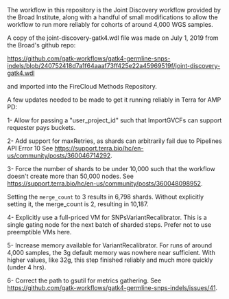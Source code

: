 The workflow in this repository is the Joint Discovery workflow provided
by the Broad Institute, along with a handful of small modifications to allow
the workflow to run more reliably for cohorts of around 4,000 WGS samples.

A copy of the joint-discovery-gatk4.wdl file was made on July 1, 2019
from the Broad's github repo:

https://github.com/gatk-workflows/gatk4-germline-snps-indels/blob/240752418d7a1f64aaaf73ff425e22a45969519f/joint-discovery-gatk4.wdl

and imported into the FireCloud Methods Repository.


A few updates needed to be made to get it running reliably in Terra for AMP PD:

1- Allow for passing a "user_project_id" such that ImportGVCFs can support
requester pays buckets.

2- Add support for maxRetries, as shards can arbitrarily fail due to
Pipelines API Error 10
See https://support.terra.bio/hc/en-us/community/posts/360046714292.

3- Force the number of shards to be under 10,000 such that the workflow
doesn't create more than 50,000 nodes.
See https://support.terra.bio/hc/en-us/community/posts/360048098952.

Setting the `merge_count` to 3 results in 6,798 shards.
Without explicitly setting it, the merge_count is 2, resulting in 10,187.

4- Explicitly use a full-priced VM for SNPsVariantRecalibrator.
This is a single gating node for the next batch of sharded steps.
Prefer not to use preemptible VMs here.

5- Increase memory available for VariantRecalibrator.
For runs of around 4,000 samples, the 3g default memory was nowhere near
sufficient. With higher values, like 32g, this step finished reliably
and much more quickly (under 4 hrs).

6- Correct the path to gsutil for metrics gathering.
See https://github.com/gatk-workflows/gatk4-germline-snps-indels/issues/41.

